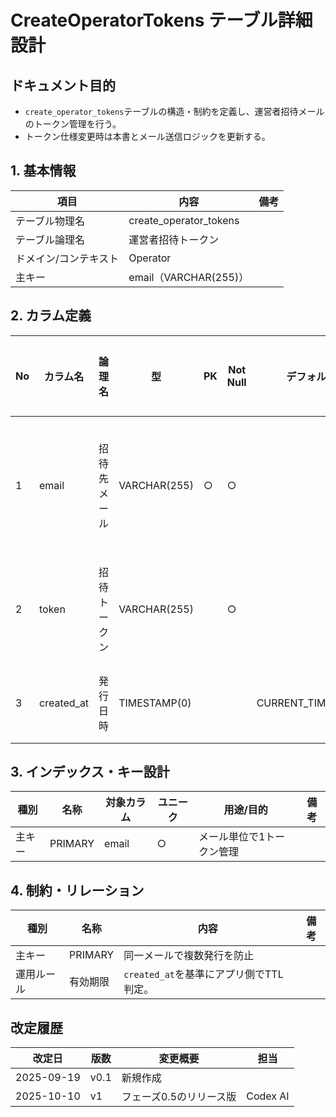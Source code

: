 # CreateOperatorTokens テーブル詳細設計

## ドキュメント目的
- `create_operator_tokens`テーブルの構造・制約を定義し、運営者招待メールのトークン管理を行う。
- トークン仕様変更時は本書とメール送信ロジックを更新する。

## 1. 基本情報
| 項目 | 内容 | 備考 |
|---|---|---|
| テーブル物理名 | create_operator_tokens |  |
| テーブル論理名 | 運営者招待トークン |  |
| ドメイン/コンテキスト | Operator |  |
| 主キー | email（VARCHAR(255)） |  |

## 2. カラム定義
| No | カラム名 | 論理名 | 型 | PK | Not Null | デフォルト | 説明/業務ルール | 備考 |
|---|---|---|---|---|---|---|---|---|
| 1 | email | 招待先メール | VARCHAR(255) | ○ | ○ |  | 招待対象メールアドレス。重複不可。 | 主キー |
| 2 | token | 招待トークン | VARCHAR(255) |  | ○ |  | ワンタイムトークン。 | ハッシュ化不要 |
| 3 | created_at | 発行日時 | TIMESTAMP(0) |  |  | CURRENT_TIMESTAMP | トークン発行日時。 |  |

## 3. インデックス・キー設計
| 種別 | 名称 | 対象カラム | ユニーク | 用途/目的 | 備考 |
|---|---|---|---|---|---|
| 主キー | PRIMARY | email | ○ | メール単位で1トークン管理 |  |

## 4. 制約・リレーション
| 種別 | 名称 | 内容 | 備考 |
|---|---|---|---|
| 主キー | PRIMARY | 同一メールで複数発行を防止 |  |
| 運用ルール | 有効期限 | `created_at`を基準にアプリ側でTTL判定。 |  |

## 改定履歴
| 改定日 | 版数 | 変更概要 | 担当 |
|---|---|---|---|
| 2025-09-19 | v0.1 | 新規作成 |  |
| 2025-10-10 | v1 | フェーズ0.5のリリース版 | Codex AI |